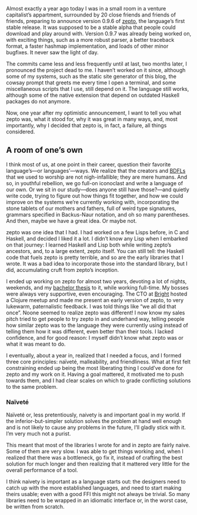 Almost exactly a year ago today I was in a small room in a venture capitalist’s
appartment, surrounded by 20 close friends and friends of friends, preparing to
announce version 0.9.6 of [zepto](https://github.com/zepto-lang/zepto), the
language’s first stable release. It was supposed to be a stable alpha that
people could download and play around with. Version 0.9.7 was already being
worked on, with exciting things, such as a more robust parser, a better
traceback format, a faster hashmap implementation, and loads of other minor
bugfixes. It never saw the light of day.

The commits came less and less frequently until at last, two months later, I
pronounced the project dead to me. I haven’t worked on it since, although some
of my systems, such as the static site generator of this blog, the cowsay
prompt that greets me every time I open a terminal, and some miscellaneous
scripts that I use, still depend on it. The language still works, although some
of the native extension that depend on outdated Haskell packages do not
anymore.

Now, one year after my optimistic announcement, I want to tell you what zepto
was, what it stood for, why it was great in many ways, and, most importantly,
why I decided that zepto is, in fact, a failure, all things considered.

## A room of one’s own

I think most of us, at one point in their career, question their favorite
language’s—or languages’—ways. We realize that the creators and
[BDFLs](https://en.wikipedia.org/wiki/Benevolent_dictator_for_life) that we
used to worship are not nigh-infallible; they are mere humans. And so, in
youthful rebellion, we go full-on iconoclast and write a language of our
own. Or we sit in our study—does anyone still have those?—and quietly write
code, trying to figure out how things fit together, and how we could improve on
the systems we’re currently working with, incorporating the stone tablets of
our mothers and fathers, full of weird type signatures, grammars specified in
Backus-Naur notation, and oh so many parentheses. And then, maybe we have a
great idea. Or maybe not.

zepto was one idea that I had. I had worked on a few Lisps before, in C and
Haskell, and decided I liked it a lot. I didn’t know any Lisp when I embarked
on that journey: I learned Haskell and Lisp both while writing zepto’s
ancestors, and, to a large extent, zepto itself. You can still tell: the
Haskell code that fuels zepto is pretty terrible, and so are the early
libraries that I wrote. It was a bad idea to incorporate those into the
standard library, but I did, accumulating cruft from zepto’s inception.

I ended up working on zepto for almost two years, devoting a lot of nights,
weekends, and my [bachelor thesis](http://github.com/hellerve/bachelor-thesis)
to it, while working full-time. My bosses were always very supportive, even
encouraging. The CTO at [Bright](http://brig.ht/) hosted a Clojure meetup and
made me present an early version of zepto, to very lukewarm, paternalistic
feedback. I was told things like “we all did that once”. Noone seemed to
realize zepto was different! I now know my sales pitch tried to get people to
try zepto in and underhand way, telling people how similar zepto was to the
language they were currently using instead of telling them how it was
different, even better than their tools. I lacked confidence, and for good
reason: I myself didn’t know what zepto was or what it was meant to do.

I eventually, about a year in, realized that I needed a focus, and I formed
three core principles: naïveté, malleability, and friendliness. What at first
felt constraining ended up being the most liberating thing I could’ve done for
zepto and my work on it. Having a goal mattered, it motivated me to push
towards them, and I had clear scales on which to grade conflicting solutions
to the same problem.

### Naïveté

Naïveté or, less pretentiously, naivety is and important goal in my world.
If the inferior-but-simpler solution solves the problem at hand well enough and
is not likely to cause any problems in the future, I’ll gladly stick with it.
I’m very much not a purist.

This meant that most of the libraries I wrote for and in zepto are fairly
naive. Some of them are very slow. I was able to get things working and, when I
realized that there was a bottleneck, go fix it, instead of crafting the best
solution for much longer and then realizing that it mattered very little for
the overall performance of a tool.

I think naivety is important as a language starts out: the designers need to
catch up with the more established languages, and need to start making theirs
usable; even with a good FFI this might not always be trivial. So many
libraries need to be wrapped in an idiomatic interface or, in the worst case,
be written from scratch.
